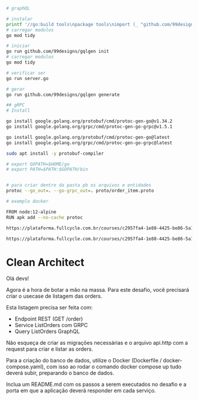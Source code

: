 
```sh

# graphQL

# instalar
printf '//go:build tools\npackage tools\nimport (_ "github.com/99designs/gqlgen"\n _ "github.com/99designs/gqlgen/graphql/introspection")' | gofmt > tools.go
# carregar modulos
go mod tidy

# iniciar
go run github.com/99designs/gqlgen init
# carregar modulos
go mod tidy

# verificar ser
go run server.go

# gerar
go run github.com/99designs/gqlgen generate

## gRPC
# Install

go install google.golang.org/protobuf/cmd/protoc-gen-go@v1.34.2
go install google.golang.org/grpc/cmd/protoc-gen-go-grpc@v1.5.1

go install google.golang.org/protobuf/cmd/protoc-gen-go@latest
go install google.golang.org/grpc/cmd/protoc-gen-go-grpc@latest

sudo apt install -y protobuf-compiler

# export GOPATH=$HOME/go
# export PATH=$PATH:$GOPATH/bin


# para criar dentro da pasta pb os arquivos e entidades
protoc --go_out=. --go-grpc_out=. proto/order_item.proto

# exemplo docker

FROM node:12-alpine
RUN apk add --no-cache protoc

https://plataforma.fullcycle.com.br/courses/c2957fa4-1e88-4425-be86-5a17ad2664ca/302/190/177/conteudos?capitulo=177&conteudo=9875

https://plataforma.fullcycle.com.br/courses/c2957fa4-1e88-4425-be86-5a17ad2664ca/302/190/177/conteudos?capitulo=177&conteudo=9928
```

# Clean Architect

Olá devs!

Agora é a hora de botar a mão na massa. Para este desafio, você precisará criar o usecase de listagem das orders.

Esta listagem precisa ser feita com:

- Endpoint REST (GET /order)
- Service ListOrders com GRPC
- Query ListOrders GraphQL

Não esqueça de criar as migrações necessárias e o arquivo api.http com a request para criar e listar as orders.

Para a criação do banco de dados, utilize o Docker (Dockerfile / docker-compose.yaml), com isso ao rodar o comando docker compose up tudo deverá subir, preparando o banco de dados.

Inclua um README.md com os passos a serem executados no desafio e a porta em que a aplicação deverá responder em cada serviço.
